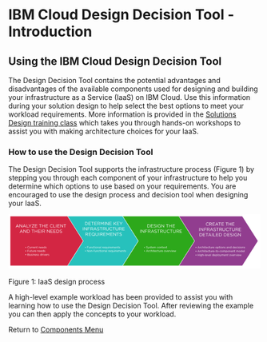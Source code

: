 # IBM Cloud Design Decision Tool - Introduction

## Using the IBM Cloud Design Decision Tool

The Design Decision Tool contains the potential advantages and disadvantages of the available components used for designing and building your infrastructure as a Service (IaaS) on IBM Cloud.  Use this information during your solution design to help select the best options to meet your workload requirements.  More information is provided in the [Solutions Design training class](http://www.softlayer.com/training-courses) which takes you through hands-on workshops to assist you with making architecture choices for your IaaS.

### How to use the Design Decision Tool 

The Design Decision Tool supports the infrastructure process (Figure 1) by stepping you through each component of your infrastructure to help you determine which options to use based on your requirements.  You are encouraged to use the design process and decision tool when designing your IaaS.

![Figure 1: IaaS design process](/images/figure1.png)

Figure 1: IaaS design process

A high-level example workload has been provided to assist you with learning how to use the Design Decision Tool. After reviewing the example you can then apply the concepts to your workload. 

Return to [Components Menu](../README.md)
